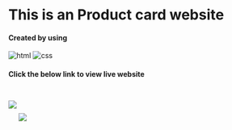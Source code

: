 
 <h1>This is an Product card website</h1>
 <h4>Created by using </h4>
 <p>
 <img alt="html" src="https://img.shields.io/badge/HTML5-E34F26?style=for-the-badge&logo=html5&logoColor=white" style="display:inline;"> <img alt="css" src="https://img.shields.io/badge/CSS3-1572B6?style=for-the-badge&logo=css3&logoColor=white" >

</p>
<h4>Click the below link to view live website</h4>

<img align="center" src='https://www.linkpicture.com/q/editor-1s-47px.gif' type='image'> <a href="https://sivakumarkalluri.github.io/Product-Card-Project/" target="_blank"><img align="center" src="https://img.shields.io/badge/Link-https%3A%2F%2Fsivakumarkalluri.github.io%2FProduct--Card--Project%2F-blue" style="margin-top:50px;"> </a>
